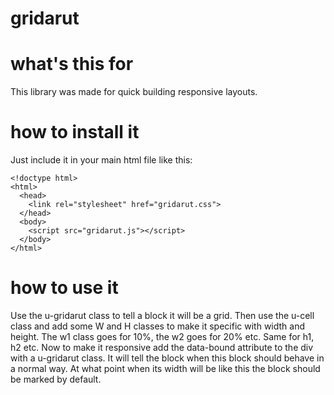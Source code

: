 # gridarut

# what's this for
This library was made for quick building responsive layouts.

# how to install it
Just include it in your main html file like this:
```
<!doctype html>
<html>
  <head>
    <link rel="stylesheet" href="gridarut.css">
  </head>
  <body>
    <script src="gridarut.js"></script>
  </body>
</html>
```

# how to use it
Use the u-gridarut class to tell a block it will be a grid. Then use the u-cell class and add some W and H classes to make it specific with width and height. The w1 class goes for 10%, the w2 goes for 20% etc. Same for h1, h2 etc. Now to make it responsive add the data-bound attribute to the div with a u-gridarut class. It will tell the block when this block should behave in a normal way. At what point when its width will be like this the block should be marked by default.
